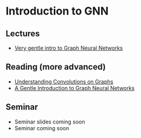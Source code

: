 # Introduction to GNN

## Lectures
* [Very gentle intro to Graph Neural Networks ](https://www.youtube.com/watch?v=GXhBEj1ZtE8)

## Reading (more advanced)
* [Understanding Convolutions on Graphs](https://distill.pub/2021/understanding-gnns)
* [A Gentle Introduction to Graph Neural Networks](https://distill.pub/2021/gnn-intro)

## Seminar
* Seminar slides coming soon
* Seminar coming soon


